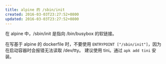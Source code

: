 ```yaml
---
title: alpine 的 /sbin/init
created: 2016-03-03T23:27:52+0800
updated: 2016-03-03T23:27:52+0800
---
```



在 alpine 中，/sbin/init 是指向 /bin/busybox 的软链接。

在写基于 alpine 的 dockerfile 时，不要使用 `ENTRYPOINT ["/sbin/init"]`，因为在启动容器时会报错无法读取 /dev/tty。
建议使用 tini。通过 `apk add tini` 安装。

